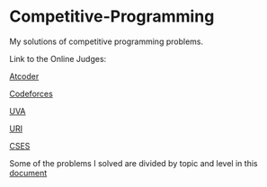 # Competitive-Programming
My solutions of competitive programming problems.

Link to the Online Judges:

[Atcoder](https://atcoder.jp/)

[Codeforces](https://codeforces.com/)

[UVA](https://onlinejudge.org/index.php)

[URI](https://www.urionlinejudge.com.br/judge/en/login)

[CSES](https://cses.fi/problemset/list/)

Some of the problems I solved are divided by topic and level in this [document](https://docs.google.com/spreadsheets/d/1iJZWP2nS_OB3kCTjq8L6TrJJ4o-5lhxDOyTaocSYc-k/edit#gid=84654839)

